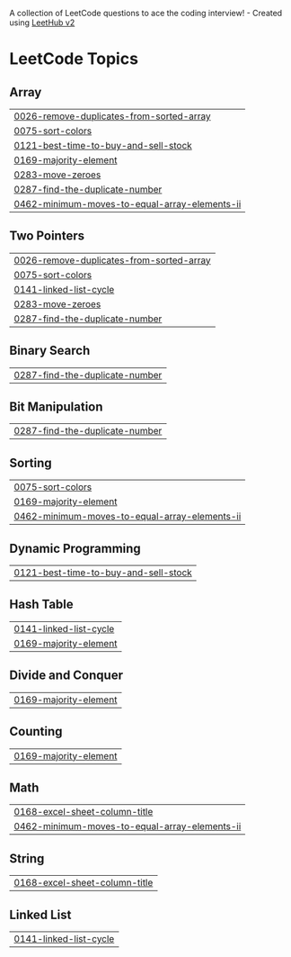 A collection of LeetCode questions to ace the coding interview! - Created using [LeetHub v2](https://github.com/arunbhardwaj/LeetHub-2.0)
<!---LeetCode Topics Start-->
# LeetCode Topics
## Array
|  |
| ------- |
| [0026-remove-duplicates-from-sorted-array](https://github.com/Subby575/-CrackYourInternship/tree/master/0026-remove-duplicates-from-sorted-array) |
| [0075-sort-colors](https://github.com/Subby575/-CrackYourInternship/tree/master/0075-sort-colors) |
| [0121-best-time-to-buy-and-sell-stock](https://github.com/Subby575/-CrackYourInternship/tree/master/0121-best-time-to-buy-and-sell-stock) |
| [0169-majority-element](https://github.com/Subby575/-CrackYourInternship/tree/master/0169-majority-element) |
| [0283-move-zeroes](https://github.com/Subby575/-CrackYourInternship/tree/master/0283-move-zeroes) |
| [0287-find-the-duplicate-number](https://github.com/Subby575/-CrackYourInternship/tree/master/0287-find-the-duplicate-number) |
| [0462-minimum-moves-to-equal-array-elements-ii](https://github.com/Subby575/-CrackYourInternship/tree/master/0462-minimum-moves-to-equal-array-elements-ii) |
## Two Pointers
|  |
| ------- |
| [0026-remove-duplicates-from-sorted-array](https://github.com/Subby575/-CrackYourInternship/tree/master/0026-remove-duplicates-from-sorted-array) |
| [0075-sort-colors](https://github.com/Subby575/-CrackYourInternship/tree/master/0075-sort-colors) |
| [0141-linked-list-cycle](https://github.com/Subby575/-CrackYourInternship/tree/master/0141-linked-list-cycle) |
| [0283-move-zeroes](https://github.com/Subby575/-CrackYourInternship/tree/master/0283-move-zeroes) |
| [0287-find-the-duplicate-number](https://github.com/Subby575/-CrackYourInternship/tree/master/0287-find-the-duplicate-number) |
## Binary Search
|  |
| ------- |
| [0287-find-the-duplicate-number](https://github.com/Subby575/-CrackYourInternship/tree/master/0287-find-the-duplicate-number) |
## Bit Manipulation
|  |
| ------- |
| [0287-find-the-duplicate-number](https://github.com/Subby575/-CrackYourInternship/tree/master/0287-find-the-duplicate-number) |
## Sorting
|  |
| ------- |
| [0075-sort-colors](https://github.com/Subby575/-CrackYourInternship/tree/master/0075-sort-colors) |
| [0169-majority-element](https://github.com/Subby575/-CrackYourInternship/tree/master/0169-majority-element) |
| [0462-minimum-moves-to-equal-array-elements-ii](https://github.com/Subby575/-CrackYourInternship/tree/master/0462-minimum-moves-to-equal-array-elements-ii) |
## Dynamic Programming
|  |
| ------- |
| [0121-best-time-to-buy-and-sell-stock](https://github.com/Subby575/-CrackYourInternship/tree/master/0121-best-time-to-buy-and-sell-stock) |
## Hash Table
|  |
| ------- |
| [0141-linked-list-cycle](https://github.com/Subby575/-CrackYourInternship/tree/master/0141-linked-list-cycle) |
| [0169-majority-element](https://github.com/Subby575/-CrackYourInternship/tree/master/0169-majority-element) |
## Divide and Conquer
|  |
| ------- |
| [0169-majority-element](https://github.com/Subby575/-CrackYourInternship/tree/master/0169-majority-element) |
## Counting
|  |
| ------- |
| [0169-majority-element](https://github.com/Subby575/-CrackYourInternship/tree/master/0169-majority-element) |
## Math
|  |
| ------- |
| [0168-excel-sheet-column-title](https://github.com/Subby575/-CrackYourInternship/tree/master/0168-excel-sheet-column-title) |
| [0462-minimum-moves-to-equal-array-elements-ii](https://github.com/Subby575/-CrackYourInternship/tree/master/0462-minimum-moves-to-equal-array-elements-ii) |
## String
|  |
| ------- |
| [0168-excel-sheet-column-title](https://github.com/Subby575/-CrackYourInternship/tree/master/0168-excel-sheet-column-title) |
## Linked List
|  |
| ------- |
| [0141-linked-list-cycle](https://github.com/Subby575/-CrackYourInternship/tree/master/0141-linked-list-cycle) |
<!---LeetCode Topics End-->